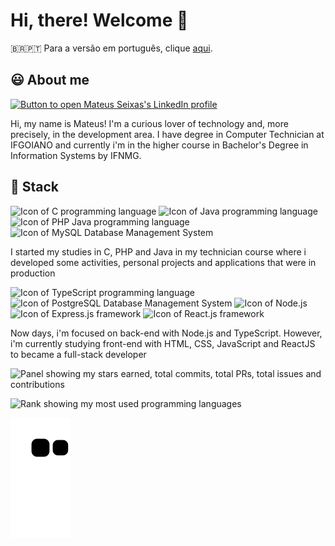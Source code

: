 <div id="aboutme">
  <h1> Hi, there! Welcome 👋 </h1>
  <p>🇧🇷🇵🇹 Para a versão em português, clique <a href="README.md">aqui</a>.</p>
  <h2>😃 About me</h2>
   <a href="https://www.linkedin.com/in/mateuseixas/">
    <img src="https://img.shields.io/badge/LinkedIn-181424?style=for-the-badge&logo=linkedin&logoColor=white"
      alt="Button to open Mateus Seixas's LinkedIn profile">
  </a>
  <p>Hi, my name is Mateus! I'm a curious lover of technology and, more precisely, in the development area. I have degree in Computer Technician at IFGOIANO and currently i'm in the higher course in Bachelor's Degree in Information Systems by IFNMG.</p>
</div>
<div id="stack">
  <h2>🧠 Stack</h2>

  <div class="imagens-tech">
    <img src="https://img.shields.io/badge/C-d43a7a?style=for-the-badge&logo=c&logoColor=white"
      alt="Icon of C programming language">
    <img src="https://img.shields.io/badge/Java-d43a7a?style=for-the-badge&logo=java&logoColor=white"
      alt="Icon of Java programming language">
    <img src="https://img.shields.io/badge/PHP-d43a7a?style=for-the-badge&logo=php&logoColor=white"
      alt="Icon of PHP Java programming language">
    <img src="https://img.shields.io/badge/MySQL-d43a7a?style=for-the-badge&logo=mysql&logoColor=white"
      alt="Icon of MySQL Database Management System">
  </div>

  <p>I started my studies in C, PHP and Java in my technician course where i developed some activities, personal projects and applications that were in production</p>
  
  <div class="images-tech">
    <img src="https://img.shields.io/badge/TypeScript-181424?style=for-the-badge&logo=typescript&logoColor=white"
      alt="Icon of TypeScript programming language">
    <img src="https://img.shields.io/badge/PostgreSQL-181424?style=for-the-badge&logo=postgresql&logoColor=white"
      alt="Icon of PostgreSQL Database Management System">
    <img src="https://img.shields.io/badge/Node.js-181424?style=for-the-badge&logo=node.js&logoColor=white"
      alt="Icon of Node.js">
    <img src="https://img.shields.io/badge/Express.js-181424?style=for-the-badge" alt="Icon of Express.js framework">
    <img src="https://img.shields.io/badge/React-181424?style=for-the-badge&logo=react&logoColor=61DAFB"
      alt="Icon of React.js framework">

  </div>
  <p>Now days, i'm focused on back-end with Node.js and TypeScript. However, i'm currently studying front-end with HTML, CSS, JavaScript and ReactJS to became a full-stack developer</p>
</div>

<div id="stats">
  <img height="160em" src="https://github-readme-stats.vercel.app/api?username=Seiixas&theme=radical&show_icons=true"
    alt="Panel showing my stars earned, total commits, total PRs, total issues and contributions">

  <img height="160em"
    src="https://github-readme-stats.vercel.app/api/top-langs/?username=Seiixas&layout=compact&langs_count=7&theme=radical"
    alt="Rank showing my most used programming languages">
</div>

![Snake animation](https://github.com/Seiixas/Seiixas/blob/output/github-contribution-grid-snake.svg)

